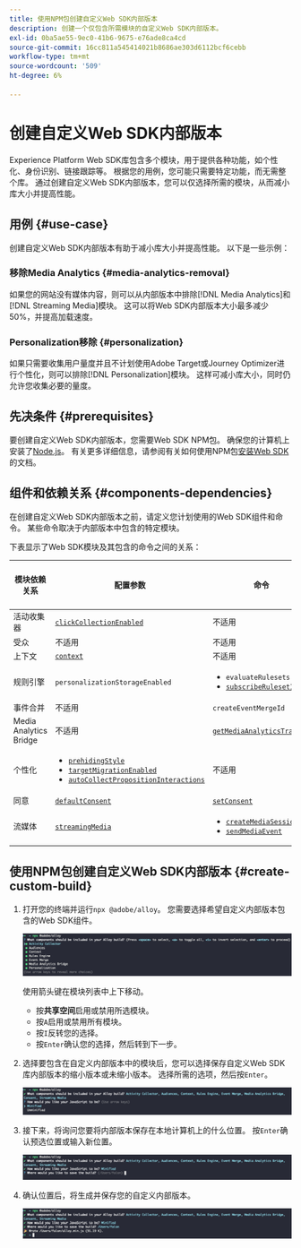 ```yaml
---
title: 使用NPM包创建自定义Web SDK内部版本
description: 创建一个仅包含所需模块的自定义Web SDK内部版本。
exl-id: 0ba5ae55-9ec0-41b6-9675-e76ade8ca4cd
source-git-commit: 16cc811a545414021b8686ae303d6112bcf6cebb
workflow-type: tm+mt
source-wordcount: '509'
ht-degree: 6%

---
```


# 创建自定义Web SDK内部版本

Experience Platform Web SDK库包含多个模块，用于提供各种功能，如个性化、身份识别、链接跟踪等。 根据您的用例，您可能只需要特定功能，而无需整个库。 通过创建自定义Web SDK内部版本，您可以仅选择所需的模块，从而减小库大小并提高性能。

## 用例 {#use-case}

创建自定义Web SDK内部版本有助于减小库大小并提高性能。 以下是一些示例：

### 移除Media Analytics {#media-analytics-removal}

如果您的网站没有媒体内容，则可以从内部版本中排除[!DNL Media Analytics]和[!DNL Streaming Media]模块。 这可以将Web SDK内部版本大小最多减少50%，并提高加载速度。

### Personalization移除 {#personalization}

如果只需要收集用户量度并且不计划使用Adobe Target或Journey Optimizer进行个性化，则可以排除[!DNL Personalization]模块。 这样可减小库大小，同时仍允许您收集必要的量度。

## 先决条件 {#prerequisites}

要创建自定义Web SDK内部版本，您需要Web SDK NPM包。 确保您的计算机上安装了[Node.js](https://nodejs.org/en/download/package-manager/all)。 有关更多详细信息，请参阅有关如何使用NPM包[安装Web SDK](npm.md)的文档。

## 组件和依赖关系 {#components-dependencies}

在创建自定义Web SDK内部版本之前，请定义您计划使用的Web SDK组件和命令。 某些命令取决于内部版本中包含的特定模块。

下表显示了Web SDK模块及其包含的命令之间的关系：

| 模块依赖关系 | 配置参数 | 命令 | 大小类别 |
|---------|----------|---------|---------|
| 活动收集器 | [`clickCollectionEnabled`](../commands/configure/clickcollectionenabled.md) | 不适用 | 媒介 |
| 受众 | 不适用 | 不适用 | 小 |
| 上下文 | [`context`](../commands/configure/context.md) | 不适用 | 小 |
| 规则引擎 | `personalizationStorageEnabled` | <ul><li>`evaluateRulesets`</li><li>[`subscribeRulesetItems`](../commands/subscriberulesetitems.md)</li></ul> | 媒介 |
| 事件合并 | 不适用 | `createEventMergeId` | 小 |
| Media Analytics Bridge | 不适用 | [`getMediaAnalyticsTracker`](../commands/getmediaanalyticstracker.md) | 大 |
| 个性化 | <ul><li>[`prehidingStyle`](../commands/configure/prehidingstyle.md)</li><li>[`targetMigrationEnabled`](../commands/configure/targetmigrationenabled.md)</li><li>[`autoCollectPropositionInteractions`](../commands/configure/autocollectpropositioninteractions.md)</li></ul> | 不适用 | 大 |
| 同意 | [`defaultConsent`](../commands/configure/defaultconsent.md) | [`setConsent`](../commands/setconsent.md) | 小 |
| 流媒体 | [`streamingMedia`](../commands/configure/streamingmedia.md) | <ul><li>[`createMediaSession`](../commands/createmediasession.md)</li><li>[`sendMediaEvent`](../commands/sendmediaevent.md)</li></ul> | 大 |

## 使用NPM包创建自定义Web SDK内部版本 {#create-custom-build}

1. 打开您的终端并运行`npx @adobe/alloy`。 您需要选择希望自定义内部版本包含的Web SDK组件。

   ![显示自定义生成模块选择的终端图像。](../assets/custom-build/npx.png)

   使用箭头键在模块列表中上下移动。

   * 按&#x200B;**共享空间**&#x200B;启用或禁用所选模块。
   * 按`A`启用或禁用所有模块。
   * 按`I`反转您的选择。
   * 按`Enter`确认您的选择，然后转到下一步。

1. 选择要包含在自定义内部版本中的模块后，您可以选择保存自定义Web SDK库内部版本的缩小版本或未缩小版本。 选择所需的选项，然后按`Enter`。

   ![显示自定义生成精简选择的终端图像。](../assets/custom-build/minify.png)

1. 接下来，将询问您要将内部版本保存在本地计算机上的什么位置。 按`Enter`确认预选位置或输入新位置。

   ![显示自定义生成保存选项的终端图像。](../assets/custom-build/save.png)

1. 确认位置后，将生成并保存您的自定义内部版本。

   ![显示自定义生成保存位置的终端图像。](../assets/custom-build/saved.png)
